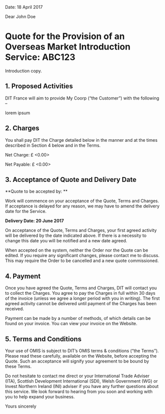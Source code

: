 Date: 18 April 2017

Dear John Doe

# Quote for the Provision of an Overseas Market Introduction Service: ABC123

Introduction copy.

## 1.	Proposed Activities

DIT France will aim to provide My Coorp (“the Customer”) with the following –

lorem ipsum

## 2.	Charges

You shall pay DIT the Charge detailed below in the manner and at the times described in Section 4 below and in the Terms.

Net Charge:			£ <0.00>

Net Payable:		£ <0.00>

## 3.	Acceptance of Quote and Delivery Date

**Quote to be accepted by: **

Work will commence on your acceptance of the Quote, Terms and Charges.  If acceptance is delayed for any reason, we may have to amend the delivery date for the Service.

**Delivery Date: 20 June 2017**

On acceptance of the Quote, Terms and Charges, your first agreed activity will be delivered by the date indicated above.  If there is a necessity to change this date you will be notified and a new date agreed.

When accepted on the system, neither the Order nor the Quote can be edited.  If you require any significant changes, please contact me to discuss.  This may require the Order to be cancelled and a new quote commissioned.

## 4.	Payment

Once you have agreed the Quote, Terms and Charges, DIT will contact you to collect the Charges.  You agree to pay the Charges in full within 30 days of the invoice (unless we agree a longer period with you in writing).  The first agreed activity cannot be delivered until payment of the Charges has been received.

Payment can be made by a number of methods, of which details can be found on your invoice. You can view your invoice on the Website.

## 5.	Terms and Conditions

Your use of OMIS is subject to DIT’s OMIS terms & conditions (“the Terms”).  Please read these carefully, available on the Website, before accepting the Quote.  Such an acceptance will signify your agreement to be bound by these Terms.

Do not hesitate to contact me direct or your International Trade Adviser (ITA), Scottish Development International (SDI), Welsh Government (WG) or Invest Northern Ireland (INI) adviser if you have any further questions about this service.  We look forward to hearing from you soon and working with you to help expand your business.


Yours sincerely

